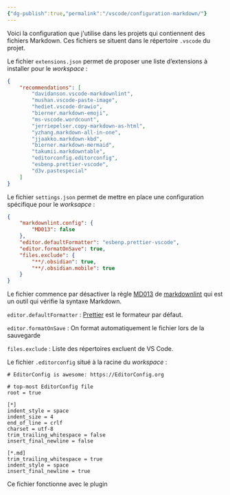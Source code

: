 ```yaml
---
{"dg-publish":true,"permalink":"/vscode/configuration-markdown/"}
---
```



Voici la configuration que j'utilise dans les projets qui contiennent des fichiers Markdown. Ces fichiers se situent dans le répertoire `.vscode` du projet.

Le fichier `extensions.json` permet de proposer une liste d’extensions à installer pour le *workspace* : 

```json
{
    "recommendations": [
        "davidanson.vscode-markdownlint",
        "mushan.vscode-paste-image",
        "hediet.vscode-drawio",
        "bierner.markdown-emoji",
        "ms-vscode.wordcount",
        "jerriepelser.copy-markdown-as-html",
        "yzhang.markdown-all-in-one",
        "jjaakko.markdown-kbd",
        "bierner.markdown-mermaid",
        "takumii.markdowntable",
        "editorconfig.editorconfig",
        "esbenp.prettier-vscode",
        "d3v.pastespecial"
    ]
}
```

Le fichier `settings.json` permet de mettre en place une configuration spécifique pour le *worksapce* : 

```json
{
    "markdownlint.config": {
        "MD013": false
    },
    "editor.defaultFormatter": "esbenp.prettier-vscode",
    "editor.formatOnSave": true,
    "files.exclude": {
        "**/.obsidian": true,
        "**/.obsidian.mobile": true
    }
}

```

Le fichier commence par désactiver la règle [MD013](https://github.com/markdownlint/markdownlint/blob/main/docs/RULES.md) de 
[markdownlint](https://github.com/markdownlint/markdownlint) qui est un outil qui vérifie la syntaxe Markdown.

`editor.defaultFormatter` : 
[Prettier](https://marketplace.visualstudio.com/items?itemName=esbenp.prettier-vscode) est le formateur par défaut.

`editor.formatOnSave` : 
On format automatiquement le fichier lors de la sauvegarde

`files.exclude` : 
Liste des répertoires excluent de VS Code.

Le fichier `.editorconfig` situé à la racine du *workspace* : 

```
# EditorConfig is awesome: https://EditorConfig.org

# top-most EditorConfig file
root = true

[*]
indent_style = space
indent_size = 4
end_of_line = crlf
charset = utf-8
trim_trailing_whitespace = false
insert_final_newline = false

[*.md]
trim_trailing_whitespace = true
indent_style = space
insert_final_newline = true
```

Ce fichier fonctionne avec le plugin